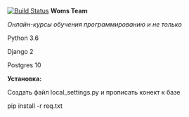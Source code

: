 [![Build Status](https://travis-ci.org/DJWOMS/WomsTeam.svg?branch=master)](https://travis-ci.org/DJWOMS/WomsTeam)
**Woms Team**

 *Онлайн-курсы обучения программированию и не только*
 
Python 3.6

Django 2

Postgres 10

**Установка:**

Создать файл local_settings.py и прописать конект к базе

pip install -r req.txt